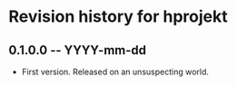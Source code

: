 # Revision history for hprojekt

## 0.1.0.0 -- YYYY-mm-dd

* First version. Released on an unsuspecting world.

